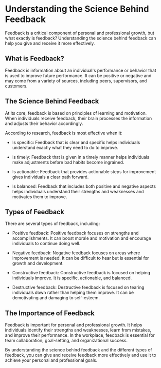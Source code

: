 Understanding the Science Behind Feedback
=======================================================================

Feedback is a critical component of personal and professional growth, but what exactly is feedback? Understanding the science behind feedback can help you give and receive it more effectively.

What is Feedback?
-----------------

Feedback is information about an individual's performance or behavior that is used to improve future performance. It can be positive or negative and may come from a variety of sources, including peers, supervisors, and customers.

The Science Behind Feedback
---------------------------

At its core, feedback is based on principles of learning and motivation. When individuals receive feedback, their brain processes the information and adjusts their behavior accordingly.

According to research, feedback is most effective when it:

* Is specific: Feedback that is clear and specific helps individuals understand exactly what they need to do to improve.

* Is timely: Feedback that is given in a timely manner helps individuals make adjustments before bad habits become ingrained.

* Is actionable: Feedback that provides actionable steps for improvement gives individuals a clear path forward.

* Is balanced: Feedback that includes both positive and negative aspects helps individuals understand their strengths and weaknesses and motivates them to improve.

Types of Feedback
-----------------

There are several types of feedback, including:

* Positive feedback: Positive feedback focuses on strengths and accomplishments. It can boost morale and motivation and encourage individuals to continue doing well.

* Negative feedback: Negative feedback focuses on areas where improvement is needed. It can be difficult to hear but is essential for growth and development.

* Constructive feedback: Constructive feedback is focused on helping individuals improve. It is specific, actionable, and balanced.

* Destructive feedback: Destructive feedback is focused on tearing individuals down rather than helping them improve. It can be demotivating and damaging to self-esteem.

The Importance of Feedback
--------------------------

Feedback is important for personal and professional growth. It helps individuals identify their strengths and weaknesses, learn from mistakes, and improve their performance. In the workplace, feedback is essential for team collaboration, goal-setting, and organizational success.

By understanding the science behind feedback and the different types of feedback, you can give and receive feedback more effectively and use it to achieve your personal and professional goals.
